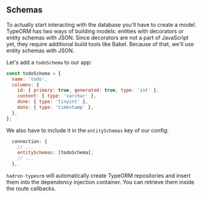 ## Schemas

To actually start interacting with the database you'll have to create a model. TypeORM has two ways of building models: entities with decorators or entity schemas with JSON. Since decorators are not a part of JavaScript yet, they require additional build tools like Babel. Because of that, we'll use entity schemas with JSON.

Let's add a `todoSchema` to our app:

```js
const todoSchema = {
  name: 'todo',
  columns: {
    id: { primary: true, generated: true, type: 'int' },
    content: { type: 'varchar' },
    done: { type: 'tinyint' },
    date: { type: 'timestamp' },
  },
};
```

We also have to include it in the `entitySchemas` key of our config:

```js
  connection: {
    // ...
    entitySchemas: [todoSchema],
    // ...
  },
```

`hadron-typeorm` will automatically create TypeORM repositories and insert them into the dependency injection container. You can retrieve them inside the route callbacks.


